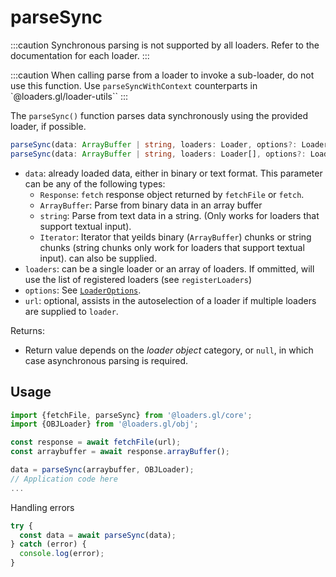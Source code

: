 # parseSync

:::caution
Synchronous parsing is not supported by all loaders. Refer to the documentation for each loader.
:::

:::caution
When calling parse from a loader to invoke a sub-loader, do not use this function. Use `parseSyncWithContext` counterparts in `@loaders.gl/loader-utils``
:::

The `parseSync()` function parses data synchronously using the provided loader, if possible.

```typescript
parseSync(data: ArrayBuffer | string, loaders: Loader, options?: LoaderOptions, url?: string]]) : unknown
parseSync(data: ArrayBuffer | string, loaders: Loader[], options?: LoaderOptions, url?: string]]) : unknown
```

- `data`: already loaded data, either in binary or text format. This parameter can be any of the following types:
  - `Response`: `fetch` response object returned by `fetchFile` or `fetch`.
  - `ArrayBuffer`: Parse from binary data in an array buffer
  - `string`: Parse from text data in a string. (Only works for loaders that support textual input).
  - `Iterator`: Iterator that yeilds binary (`ArrayBuffer`) chunks or string chunks (string chunks only work for loaders that support textual input).
    can also be supplied.
- `loaders`: can be a single loader or an array of loaders. If ommitted, will use the list of registered loaders (see `registerLoaders`)
- `options`: See [`LoaderOptions`](./loader-options).
- `url`: optional, assists in the autoselection of a loader if multiple loaders are supplied to `loader`.

Returns:

- Return value depends on the _loader object_ category, or `null`, in which case asynchronous parsing is required.

## Usage

```typescript
import {fetchFile, parseSync} from '@loaders.gl/core';
import {OBJLoader} from '@loaders.gl/obj';

const response = await fetchFile(url);
const arraybuffer = await response.arrayBuffer();

data = parseSync(arraybuffer, OBJLoader);
// Application code here
...
```

Handling errors

```typescript
try {
  const data = await parseSync(data);
} catch (error) {
  console.log(error);
}
```
